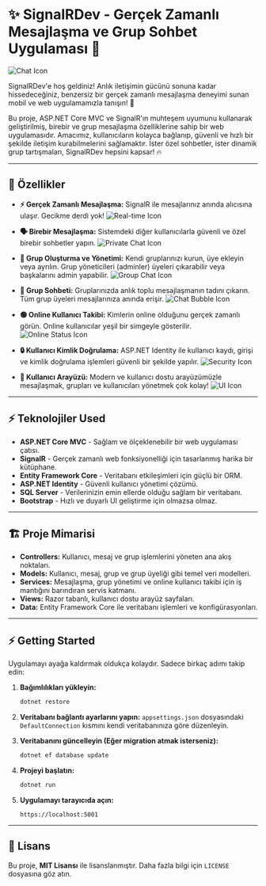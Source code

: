 # ✨ SignalRDev - Gerçek Zamanlı Mesajlaşma ve Grup Sohbet Uygulaması 🌟

![Chat Icon](https://img.icons8.com/plasticine/100/000000/chat.png)

SignalRDev'e hoş geldiniz! Anlık iletişimin gücünü sonuna kadar hissedeceğiniz, benzersiz bir gerçek zamanlı mesajlaşma deneyimi sunan mobil ve web uygulamamızla tanışın! 🚀

Bu proje, ASP.NET Core MVC ve SignalR'ın muhteşem uyumunu kullanarak geliştirilmiş, birebir ve grup mesajlaşma özelliklerine sahip bir web uygulamasıdır. Amacımız, kullanıcıların kolayca bağlanıp, güvenli ve hızlı bir şekilde iletişim kurabilmelerini sağlamaktır. İster özel sohbetler, ister dinamik grup tartışmaları, SignalRDev hepsini kapsar! 🔥

---

## 📱 Özellikler

* **⚡ Gerçek Zamanlı Mesajlaşma:** SignalR ile mesajlarınız anında alıcısına ulaşır. Gecikme derdi yok!
    ![Real-time Icon](https://img.icons8.com/nolan/96/real-time.png)

* **🗣️ Birebir Mesajlaşma:** Sistemdeki diğer kullanıcılarla güvenli ve özel birebir sohbetler yapın.
    ![Private Chat Icon](https://img.icons8.com/nolan/96/user.png)

* **👥 Grup Oluşturma ve Yönetimi:** Kendi gruplarınızı kurun, üye ekleyin veya ayrılın. Grup yöneticileri (adminler) üyeleri çıkarabilir veya başkalarını admin yapabilir.
    ![Group Chat Icon](https://img.icons8.com/nolan/96/user-groups.png)

* **💬 Grup Sohbeti:** Gruplarınızda anlık toplu mesajlaşmanın tadını çıkarın. Tüm grup üyeleri mesajlarınıza anında erişir.
    ![Chat Bubble Icon](https://img.icons8.com/nolan/96/chat-bubble.png)

* **🟢 Online Kullanıcı Takibi:** Kimlerin online olduğunu gerçek zamanlı görün. Online kullanıcılar yeşil bir simgeyle gösterilir.
    ![Online Status Icon](https://img.icons8.com/nolan/96/online-user.png)

* **🔒 Kullanıcı Kimlik Doğrulama:** ASP.NET Identity ile kullanıcı kaydı, girişi ve kimlik doğrulama işlemleri güvenli bir şekilde yapılır.
    ![Security Icon](https://img.icons8.com/nolan/96/lock--v1.png)

* **🎨 Kullanıcı Arayüzü:** Modern ve kullanıcı dostu arayüzümüzle mesajlaşmak, grupları ve kullanıcıları yönetmek çok kolay!
    ![UI Icon](https://img.icons8.com/nolan/96/monitor.png)

---

## ⚡️ Teknolojiler Used

* **ASP.NET Core MVC** - Sağlam ve ölçeklenebilir bir web uygulaması çatısı.
* **SignalR** - Gerçek zamanlı web fonksiyonelliği için tasarlanmış harika bir kütüphane.
* **Entity Framework Core** - Veritabanı etkileşimleri için güçlü bir ORM.
* **ASP.NET Identity** - Güvenli kullanıcı yönetimi çözümü.
* **SQL Server** - Verilerinizin emin ellerde olduğu sağlam bir veritabanı.
* **Bootstrap** - Hızlı ve duyarlı UI geliştirme için olmazsa olmaz.

---

## 🏗️ Proje Mimarisi

* **Controllers:** Kullanıcı, mesaj ve grup işlemlerini yöneten ana akış noktaları.
* **Models:** Kullanıcı, mesaj, grup ve grup üyeliği gibi temel veri modelleri.
* **Services:** Mesajlaşma, grup yönetimi ve online kullanıcı takibi için iş mantığını barındıran servis katmanı.
* **Views:** Razor tabanlı, kullanıcı dostu arayüz sayfaları.
* **Data:** Entity Framework Core ile veritabanı işlemleri ve konfigürasyonları.

---

## ⚡️ Getting Started

Uygulamayı ayağa kaldırmak oldukça kolaydır. Sadece birkaç adımı takip edin:

1.  **Bağımlılıkları yükleyin:**
    ```bash
    dotnet restore
    ```

2.  **Veritabanı bağlantı ayarlarını yapın:**
    `appsettings.json` dosyasındaki `DefaultConnection` kısmını kendi veritabanınıza göre düzenleyin.

3.  **Veritabanını güncelleyin (Eğer migration atmak isterseniz):**
    ```bash
    dotnet ef database update
    ```

4.  **Projeyi başlatın:**
    ```bash
    dotnet run
    ```

5.  **Uygulamayı tarayıcıda açın:**
    ```
    https://localhost:5001
    ```

---

 
 
## 📜 Lisans

Bu proje, **MIT Lisansı** ile lisanslanmıştır. Daha fazla bilgi için `LICENSE` dosyasına göz atın.
